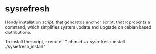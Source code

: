 # sysrefresh
Handy installation script, that generates another script, that represents a command, which simplifies system update and upgrade on debian based distributions.

To install the script, execute:
'''
chmod +x sysrefresh_install
./sysrefresh_install
'''
